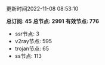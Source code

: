 更新时间2022-11-08 08:53:10

**总订阅: 45**
**总节点: 2991**
**有效节点: 776**
- ssr节点: 3
- v2ray节点: 595
- trojan节点: 65
- ss节点: 113
